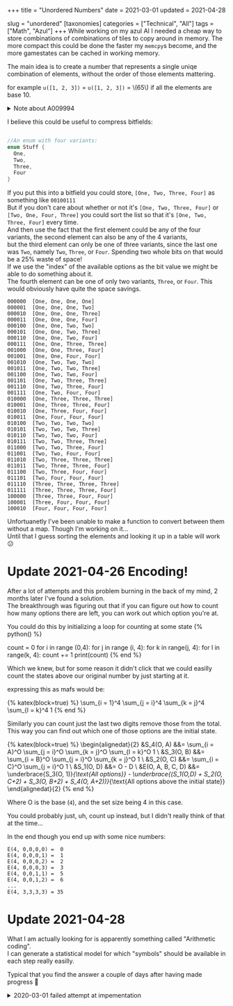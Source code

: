 +++
title = "Unordered Numbers"
date = 2021-03-01
updated = 2021-04-28

slug = "unordered"
[taxonomies]
categories = ["Technical", "All"]
tags = ["Math", "Azul"]
+++
While working on my azul AI I needed a cheap way to store combinations of combinations of tiles to copy around in memory.
The more compact this could be done the faster my `memcpy`s become, and the more gamestates can be cached in working memory.

<!-- more -->

The main idea is to create a number that represents a single uniqe combination of elements, without the order of those elements mattering.

for example `u([1, 2, 3])` = `u([1, 2, 3])` = \\(65\\) if all the elements are base 10.

<details>
<summary>Note about A009994</summary>

if you know there are three elements which can be 10 different values, then the number is the same as what's found in [A009994](https://oeis.org/A009994)

{% python() %}
from itertools import combinations_with_replacement

# Taken from [OESIS](https://oeis.org/A009994)
# Thanks  Chai Wah Wu
def A009994generator(max):
    l = 1
    while l < max:
        for i in combinations_with_replacement('123456789', l):
            yield int(''.join(i))
        l += 1

for n,i in enumerate(A009994generator(4), start=1):
    print("{}: {}".format(n, i))

{% end %}

<details>
<summary>Alternative nonjs log</summary>

```
1: 1
2: 2
3: 3
4: 4
5: 5
6: 6
7: 7
8: 8
9: 9
10: 11
11: 12
12: 13
13: 14
14: 15
15: 16
16: 17
17: 18
18: 19
19: 22
20: 23
21: 24
22: 25
23: 26
24: 27
25: 28
26: 29
27: 33
28: 34
29: 35
30: 36
31: 37
32: 38
33: 39
34: 44
35: 45
36: 46
37: 47
38: 48
39: 49
40: 55
41: 56
42: 57
43: 58
44: 59
45: 66
46: 67
47: 68
48: 69
49: 77
50: 78
51: 79
52: 88
53: 89
54: 99
55: 111
56: 112
57: 113
58: 114
59: 115
60: 116
61: 117
62: 118
63: 119
64: 122
65: 123
66: 124
67: 125
68: 126
69: 127
70: 128
71: 129
72: 133
73: 134
74: 135
75: 136
76: 137
77: 138
78: 139
79: 144
80: 145
81: 146
82: 147
83: 148
84: 149
85: 155
86: 156
87: 157
88: 158
89: 159
90: 166
91: 167
92: 168
93: 169
94: 177
95: 178
96: 179
97: 188
98: 189
99: 199
100: 222
101: 223
102: 224
103: 225
104: 226
105: 227
106: 228
107: 229
108: 233
109: 234
110: 235
111: 236
112: 237
113: 238
114: 239
115: 244
116: 245
117: 246
118: 247
119: 248
120: 249
121: 255
122: 256
123: 257
124: 258
125: 259
126: 266
127: 267
128: 268
129: 269
130: 277
131: 278
132: 279
133: 288
134: 289
135: 299
136: 333
137: 334
138: 335
139: 336
140: 337
141: 338
142: 339
143: 344
144: 345
145: 346
146: 347
147: 348
148: 349
149: 355
150: 356
151: 357
152: 358
153: 359
154: 366
155: 367
156: 368
157: 369
158: 377
159: 378
160: 379
161: 388
162: 389
163: 399
164: 444
165: 445
166: 446
167: 447
168: 448
169: 449
170: 455
171: 456
172: 457
173: 458
174: 459
175: 466
176: 467
177: 468
178: 469
179: 477
180: 478
181: 479
182: 488
183: 489
184: 499
185: 555
186: 556
187: 557
188: 558
189: 559
190: 566
191: 567
192: 568
193: 569
194: 577
195: 578
196: 579
197: 588
198: 589
199: 599
200: 666
201: 667
202: 668
203: 669
204: 677
205: 678
206: 679
207: 688
208: 689
209: 699
210: 777
211: 778
212: 779
213: 788
214: 789
215: 799
216: 888
217: 889
218: 899
219: 999
```

</details>
</details>

I believe this could be useful to compress bitfields:
```rust

//An enum with four variants:
enum Stuff {
  One,
  Two,
  Three,
  Four
}
```
If you put this into a bitfield you could store, `[One, Two, Three, Four]` as something like `00100111`  
But if you don't care about whether or not it's `[One, Two, Three, Four]` or `[Two, One, Four, Three]` you could sort the list so that it's `[One, Two, Three, Four]` every time.  
And then use the fact that the first element could be any of the four variants, the second element can also be any of the 4 variants,  
but the third element can only be one of three variants, since the last one was `Two`, namely `Two`, `Three`, or `Four`. Spending two whole bits on that would be a 25% waste of space!  
If we use the "index" of the available options as the bit value we might be able to do something about it.  
The fourth element can be one of only two variants, `Three`, or `Four`. This would obviously have quite the space savings.
```
000000  [One, One, One, One]
000001  [One, One, One, Two]
000010  [One, One, One, Three]
000011  [One, One, One, Four]
000100  [One, One, Two, Two]
000101  [One, One, Two, Three]
000110  [One, One, Two, Four]
000111  [One, One, Three, Three]
001000  [One, One, Three, Four]
001001  [One, One, Four, Four]
001010  [One, Two, Two, Two]
001011  [One, Two, Two, Three]
001100  [One, Two, Two, Four]
001101  [One, Two, Three, Three]
001110  [One, Two, Three, Four]
001111  [One, Two, Four, Four]
010000  [One, Three, Three, Three]
010001  [One, Three, Three, Four]
010010  [One, Three, Four, Four]
010011  [One, Four, Four, Four]
010100  [Two, Two, Two, Two]        
010101  [Two, Two, Two, Three]      
010110  [Two, Two, Two, Four]       
010111  [Two, Two, Three, Three]    
011000  [Two, Two, Three, Four]
011001  [Two, Two, Four, Four]
011010  [Two, Three, Three, Three]
011011  [Two, Three, Three, Four]
011100  [Two, Three, Four, Four]
011101  [Two, Four, Four, Four]
011110  [Three, Three, Three, Three]
011111  [Three, Three, Three, Four]
100000  [Three, Three, Four, Four]
100001  [Three, Four, Four, Four]
100010  [Four, Four, Four, Four]
```

Unfortuanetly I've been unable to make a function to convert between them without a map. Though I'm working on it...  
Until that I guess sorting the elements and looking it up in a table will work 😕


# Update 2021-04-26 Encoding!

After a lot of attempts and this problem burning in the back of my mind, 2 months later I've found a solution.  
The breakthrough was figuring out that if you can figure out how to count how many options there are left, you can work out which option you're at.

You could do this by initializing a loop for counting at some state
{% python() %}

count = 0
for i in range (0,4):
  for j in range (i, 4):
    for k in range(j, 4):
      for l in range(k, 4):
        count += 1
print(count)
{% end %}

Which we knew, but for some reason it didn't click that we could easilly count the states above our original number by just starting at it.

expressing this as mafs would be:

{% katex(block=true) %}
\sum_{i = 1}^4 \sum_{j = i}^4 \sum_{k = j}^4 \sum_{l = k}^4 1
{% end %}

Similarly you can count just the last two digits remove those from the total.  
This way you can find out which one of those options are the initial state.

{% katex(block=true) %}
\begin{alignedat}{2}
&S_4(O, A) &&= \sum_{i = A}^O \sum_{j = i}^O \sum_{k = j}^O \sum_{l = k}^O 1 \\
&S_3(O, B) &&= \sum_{i = B}^O \sum_{j = i}^O \sum_{k = j}^O 1 \\
&S_2(O, C) &&= \sum_{i = C}^O \sum_{j = i}^O 1 \\
&S_1(O, D) &&= O - D \\
&E(O, A, B, C, D) &&= \underbrace{S_3(O, 1)}_{\text{All options}} - 
\underbrace{(S_1(O,D) + S_2(O, C+2) + S_3(O, B+2) + S_4(O, A+2))}_{\text{All options above the initial state}}
\end{alignedat}{2}
{% end %}

Where O is the base (`4`), and the set size being 4 in this case.

You could probably just, uh, count up instead, but I didn't really think of that at the time...

In the end though you end up with some nice numbers:
```
E(4, 0,0,0,0) =  0
E(4, 0,0,0,1) =  1
E(4, 0,0,0,2) =  2
E(4, 0,0,0,3) =  3
E(4, 0,0,1,1) =  5
E(4, 0,0,1,2) =  6
...
E(4, 3,3,3,3) = 35
```

# Update 2021-04-28

What I am actually looking for is apparently something called "Arithmetic coding".  
I can generate a statistical model for which "symbols" should be available in each step really easilly.  

Typical that you find the answer a couple of days after having made progress 🤣

<details>
<summary>2020-03-01 failed attempt at impementation</summary>

I'll do an example of given a \\(\text{base}_0 = 10\\) three digit number: \\(562\\).

First we must sort the digits in ascending order, I've named each position in the number \\(a\\), \\(b\\), and \\(c\\).

$$a \leq b \leq c$$

$$562 \to 256$$

Now we take the first digit (\\(a = 2\\) in this case), and do a "normal" step when turning digits into a number.
The next step does the same but since we know the digit cannot be smaller than the last number, we can remove those possibilities from the base.

{% katex(block=true) %}
\begin{alignedat}{3}
u &= a*(\text{base}_0)^2 &&+ b*(\text{base}_0-a)^1  &&+ c*(\text{base}_0-b)^0 \\
u &= 2*10^2 &&+ 5*8 &&+ 6*1 \\
  &= 200 &&+ 40 &&+ 6 \\
u & = 246
\end{alignedat}
{% end %}

And that's it! Now you have a number that represents the original number but without such pesky unimportant things encoded like digit position..

To go the other way is also quite simple with some integer math.

{% katex(block=true) %}
u = 246,
a_u = 2,
b_u = 4,
c_u = 6,
{% end %}

let's find \\(a\\) first:


{% katex(block=true) %}
\begin{alignedat}{2}
&u_a &&= u \\
&a &&= \bigg\lfloor \frac{u_a}{\text{base}_0^2} \bigg\rfloor \\
&a &&= \bigg\lfloor \frac{246}{10^2} \bigg\rfloor = \lfloor 2.4 \rfloor = 2 \\
&a_n &&= a * \text{base}_0^2 \\
&a_n &&= 2*10^2 = 200
\end{alignedat}
{% end %}


Continuing with \\(b\\):

We first remove from \\(a_n\\) from \\(u\\):

{% katex(block=true) %}
\begin{alignedat}{2}
&u_b &&= u_a - a_n \\
&u_b &&= 246 - 200 = 46
\end{alignedat}
{% end %}

Then we do just  the same thing as in we did to find \\(a\\), but this time we change the base similarly to how we did it when we encoded,
we're just dividing instead of multiplying.
NB: \\(a_u\\) the "unordered" "\\(a\\)" is what's being used here, NOT the original \\(a\\).

{% katex(block=true) %}
\begin{alignedat}{2}
&b &&= \bigg\lfloor \frac{u_b}{(\text{base}_0-a_u)^1} \bigg\rfloor \\
&b &&= \bigg\lfloor \frac{46}{(10-2)^1} \bigg\rfloor = \lfloor 5.75 \rfloor = 5 \\\\
&b_n &&= 5 * 8 = 40
\end{alignedat}
{% end %}

then \\(c\\):

{% katex(block=true) %}
\begin{alignedat}{2}
&u_c &&= 46 - 40 = 6 \\\\
&b &&= \bigg\lfloor \frac{u_c}{(\text{base}_0-b_u)^0} \bigg\rfloor \\
&b &&= \bigg\lfloor \frac{6}{(10-4)^0} \bigg\rfloor = 6 \\\\
&b_n &&= 6 * 1 = 6
\end{alignedat}
{% end %}

At last, now that we have \\(a\\), \\(b\\), and \\(c\\) we can construct \\(n\\):

{% katex(block=true) %}
\begin{alignedat}{2}
&n &&= a*10^2 + b * 10^1 + c * 10^0 \\
&n &&= 2 * 10^2 + 5 * 10^1 + 6 * 10^0 \\
&n &&= 256
\end{alignedat}
{% end %}

**Update 2021-03-03**

I've turned the ideas into a functions which are a little more concise.

{% katex(block=true) %}
\begin{aligned}
&n(x)=\lfloor \log x \rfloor + 1 \\
&f(x, y) = \frac{(y \mod 10^{n(y)+1-x}) - (y \mod 10^{n(y)-x})}{10^{n(y)-x}} \\
&u(o) = \sum_{i = 1}^{n(o)} f(i,o)*(10-f(i-1, o))^{n(o)-i}  &o \in \text{A009994} \\
&o(u) = \sum_{i=1}^{n(u)} \frac{f(i, u)*10^{n(u)-i}}{(10-f(i-1, u))^{n(u)-i}}*10^{n(u)-i} &u \in \text{A009994}
\end{aligned}
{% end %}

\\(f(x, y)\\) takes an index \\(x\\) and a number \\(y\\), then gives you the digit at that position from left to right.

\\(n(x)\\) is used to count how many digits there are in a number.

\\(u(o)\\) encodes a number to it's unordered representation (digits must be in increasing order)
\\(o(u)\\) decodes an unordered number back into a "ordered" number.

**Update #2 2021-03-03**

{% python() %}
from math import log10,floor

def n(x):
    return floor(log10(x))+1

def f(x, y):
    return (y%10**(n(y)+1-x) - y%10**(n(y)-x))/(10**(n(y)-x))

def u(o):
    sum = 0
    for i in range(1, n(o)+1):
        sum += f(i, o)*(10-f(i-1, o))**(n(o)-i)
    return sum

def o(u):
    sum = 0
    for i in range(1, n(u)+1):
        sum += (f(i, u)*10**(n(u)-i)/((10-f(i-1,u))**(n(u)-i)))*10**(n(u)-i)
    return sum

print(u(256))
print(o(246))
{% end %}

<details>
<summary>Alternative nonjs log</summary>

```
246.0
256.0
```

</details>

**Update #3 2021-03-03**

Unfortuanetly these functions do not give a perfect compression level.  
_It is better_, just not perfect, and probably not worth it

</details>
